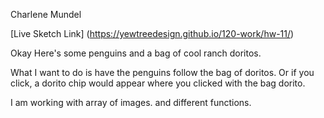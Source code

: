Charlene Mundel

[Live Sketch Link] (https://yewtreedesign.github.io/120-work/hw-11/)

Okay Here's some penguins and a bag of cool ranch doritos.

What I want to do is have the penguins follow the bag of doritos.
Or if you click, a dorito chip would appear where you clicked with the bag dorito.

I am working with array of images. and different functions.
